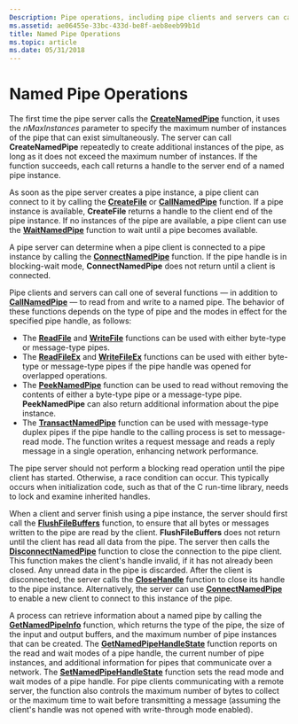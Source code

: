 ```yaml
---
Description: Pipe operations, including pipe clients and servers can call one of several functions — in addition to CallNamedPipe — to read from and write to a named pipe.
ms.assetid: ae06455e-33bc-433d-be8f-aeb8eeb99b1d
title: Named Pipe Operations
ms.topic: article
ms.date: 05/31/2018
---
```


# Named Pipe Operations

The first time the pipe server calls the [**CreateNamedPipe**](/windows/desktop/api/Winbase/nf-winbase-createnamedpipea) function, it uses the *nMaxInstances* parameter to specify the maximum number of instances of the pipe that can exist simultaneously. The server can call **CreateNamedPipe** repeatedly to create additional instances of the pipe, as long as it does not exceed the maximum number of instances. If the function succeeds, each call returns a handle to the server end of a named pipe instance.

As soon as the pipe server creates a pipe instance, a pipe client can connect to it by calling the [**CreateFile**](https://docs.microsoft.com/windows/desktop/api/fileapi/nf-fileapi-createfilea) or [**CallNamedPipe**](/windows/desktop/api/Winbase/nf-winbase-callnamedpipea) function. If a pipe instance is available, **CreateFile** returns a handle to the client end of the pipe instance. If no instances of the pipe are available, a pipe client can use the [**WaitNamedPipe**](/windows/desktop/api/Winbase/nf-winbase-waitnamedpipea) function to wait until a pipe becomes available.

A pipe server can determine when a pipe client is connected to a pipe instance by calling the [**ConnectNamedPipe**](https://msdn.microsoft.com/library/Aa365146(v=VS.85).aspx) function. If the pipe handle is in blocking-wait mode, **ConnectNamedPipe** does not return until a client is connected.

Pipe clients and servers can call one of several functions — in addition to [**CallNamedPipe**](/windows/desktop/api/Winbase/nf-winbase-callnamedpipea) — to read from and write to a named pipe. The behavior of these functions depends on the type of pipe and the modes in effect for the specified pipe handle, as follows:

-   The [**ReadFile**](https://docs.microsoft.com/windows/desktop/api/fileapi/nf-fileapi-readfile) and [**WriteFile**](https://docs.microsoft.com/windows/desktop/api/fileapi/nf-fileapi-writefile) functions can be used with either byte-type or message-type pipes.
-   The [**ReadFileEx**](https://docs.microsoft.com/windows/desktop/api/fileapi/nf-fileapi-readfileex) and [**WriteFileEx**](https://docs.microsoft.com/windows/desktop/api/fileapi/nf-fileapi-writefileex) functions can be used with either byte-type or message-type pipes if the pipe handle was opened for overlapped operations.
-   The [**PeekNamedPipe**](https://msdn.microsoft.com/library/Aa365779(v=VS.85).aspx) function can be used to read without removing the contents of either a byte-type pipe or a message-type pipe. **PeekNamedPipe** can also return additional information about the pipe instance.
-   The [**TransactNamedPipe**](https://msdn.microsoft.com/library/Aa365790(v=VS.85).aspx) function can be used with message-type duplex pipes if the pipe handle to the calling process is set to message-read mode. The function writes a request message and reads a reply message in a single operation, enhancing network performance.

The pipe server should not perform a blocking read operation until the pipe client has started. Otherwise, a race condition can occur. This typically occurs when initialization code, such as that of the C run-time library, needs to lock and examine inherited handles.

When a client and server finish using a pipe instance, the server should first call the [**FlushFileBuffers**](https://docs.microsoft.com/windows/desktop/api/fileapi/nf-fileapi-flushfilebuffers) function, to ensure that all bytes or messages written to the pipe are read by the client. **FlushFileBuffers** does not return until the client has read all data from the pipe. The server then calls the [**DisconnectNamedPipe**](https://msdn.microsoft.com/library/Aa365166(v=VS.85).aspx) function to close the connection to the pipe client. This function makes the client's handle invalid, if it has not already been closed. Any unread data in the pipe is discarded. After the client is disconnected, the server calls the [**CloseHandle**](https://docs.microsoft.com/windows/desktop/api/handleapi/nf-handleapi-closehandle) function to close its handle to the pipe instance. Alternatively, the server can use [**ConnectNamedPipe**](https://msdn.microsoft.com/library/Aa365146(v=VS.85).aspx) to enable a new client to connect to this instance of the pipe.

A process can retrieve information about a named pipe by calling the [**GetNamedPipeInfo**](https://msdn.microsoft.com/library/Aa365445(v=VS.85).aspx) function, which returns the type of the pipe, the size of the input and output buffers, and the maximum number of pipe instances that can be created. The [**GetNamedPipeHandleState**](/windows/desktop/api/Winbase/nf-winbase-getnamedpipehandlestatea) function reports on the read and wait modes of a pipe handle, the current number of pipe instances, and additional information for pipes that communicate over a network. The [**SetNamedPipeHandleState**](https://msdn.microsoft.com/library/Aa365787(v=VS.85).aspx) function sets the read mode and wait modes of a pipe handle. For pipe clients communicating with a remote server, the function also controls the maximum number of bytes to collect or the maximum time to wait before transmitting a message (assuming the client's handle was not opened with write-through mode enabled).

 

 



